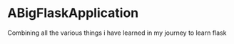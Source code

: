 # ABigFlaskApplication
Combining all the various things i have learned in my journey to learn flask
